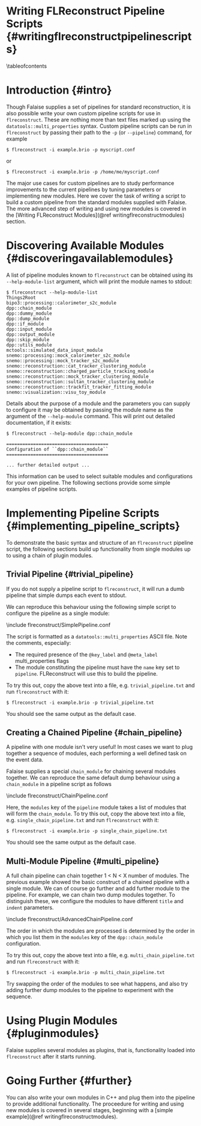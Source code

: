 Writing FLReconstruct Pipeline Scripts {#writingflreconstructpipelinescripts}
======================================

\tableofcontents

Introduction {#intro}
============
Though Falaise supplies a set of pipelines for standard reconstruction, it
is also possible write your own custom pipeline scripts for use in `flreconstruct`. These are nothing more than text files marked up using the `datatools::multi_properties` syntax.
Custom pipeline scripts can be run in `flreconstruct` by passing their path
to the `-p` (or `--pipeline`) command, for example

~~~~~
$ flreconstruct -i example.brio -p myscript.conf
~~~~~

or

~~~~~
$ flreconstruct -i example.brio -p /home/me/myscript.conf
~~~~~

The major use cases for custom pipelines are to study performance
improvements to the current pipelines by
tuning parameters or implementing new modules. Here we cover the task of
writing a script to build a custom pipeline from the standard modules supplied
with Falaise. The more advanced step of writing and
using new modules is covered in the [Writing FLReconstruct Modules](@ref writingflreconstructmodules) section.

Discovering Available Modules {#discoveringavailablemodules}
=============================
A list of pipeline modules known to `flreconstruct` can be obtained using its
`--help-module-list` argument, which will print the module names to stdout:

~~~~~
$ flreconstruct --help-module-list
Things2Root
bipo3::processing::calorimeter_s2c_module
dpp::chain_module
dpp::dummy_module
dpp::dump_module
dpp::if_module
dpp::input_module
dpp::output_module
dpp::skip_module
dpp::utils_module
mctools::simulated_data_input_module
snemo::processing::mock_calorimeter_s2c_module
snemo::processing::mock_tracker_s2c_module
snemo::reconstruction::cat_tracker_clustering_module
snemo::reconstruction::charged_particle_tracking_module
snemo::reconstruction::mock_tracker_clustering_module
snemo::reconstruction::sultan_tracker_clustering_module
snemo::reconstruction::trackfit_tracker_fitting_module
snemo::visualization::visu_toy_module
~~~~~

Details about the purpose of a module and the parameters you can supply
to configure it may be obtained by passing the module name as the argument of
the `--help-module`
command. This will print out detailed documentation, if it exists:

~~~~~
$ flreconstruct --help-module dpp::chain_module

======================================
Configuration of ``dpp::chain_module``
======================================

... further detailed output ...
~~~~~

This information can be used to select suitable modules and configurations
for your own pipeline. The following sections provide some simple examples
of pipeline scripts.


Implementing Pipeline Scripts {#implementing_pipeline_scripts}
=============================
To demonstrate the basic syntax and structure of an `flreconstruct` pipeline
script, the following sections build up functionality from single modules
up to using a chain of plugin modules.

Trivial Pipeline {#trivial_pipeline}
----------------
If you do not supply a pipeline script to `flreconstruct`, it
will run a dumb pipeline that simple dumps each event to stdout.

We can reproduce this behaviour using the following simple script to
configure the pipeline as a single module:

\include flreconstruct/SimplePipeline.conf

The script is formatted as a `datatools::multi_properties` ASCII
file. Note the comments, especially:

* The required presence of the `@key_label` and `@meta_label` multi_properties flags
* The module constituting the pipeline must have the `name` key set to `pipeline`. FLReconstruct will use this to build the pipeline.

To try this out, copy the above text into a file, e.g.
`trivial_pipeline.txt` and run `flreconstruct` with it:

~~~~~
$ flreconstruct -i example.brio -p trivial_pipeline.txt
~~~~~

You should see the same output as the default case.

Creating a Chained Pipeline {#chain_pipeline}
---------------------------
A pipeline with one module isn't very useful! In most cases we want to
plug together a sequence of modules, each performing a well defined
task on the event data.

Falaise supplies a special `chain_module` for chaining several modules
together. We can reproduce the same default dump behaviour using a
`chain_module` in a pipeline script as follows

\include flreconstruct/ChainPipeline.conf

Here, the `modules` key of the `pipeline` module takes a list of
modules that will form the `chain_module`.
To try this out, copy the above text into a file, e.g.
`single_chain_pipeline.txt` and run `flreconstruct` with it:

~~~~~
$ flreconstruct -i example.brio -p single_chain_pipeline.txt
~~~~~

You should see the same output as the default case.

Multi-Module Pipeline {#multi_pipeline}
---------------------
A full chain pipeline can chain together 1 < N < X number of modules.
The previous example showed the basic construct of a chained pipeline
with a single module. We can of course go further and add further module
to the pipeline. For example, we can chain two dump modules together.
To distinguish these, we configure the modules to have different `title` and `indent` parameters.

\include flreconstruct/AdvancedChainPipeline.conf

The order in which the modules are processed is determined by the
order in which you list them in the `modules` key of the `dpp::chain_module`
configuration.

To try this out, copy the above text into a file, e.g.
`multi_chain_pipeline.txt` and run `flreconstruct` with it:

~~~~~
$ flreconstruct -i example.brio -p multi_chain_pipeline.txt
~~~~~

Try swapping the order of the modules to see what happens, and also try
adding further dump modules to the pipeline to experiment with the
sequence.

Using Plugin Modules {#pluginmodules}
====================
Falaise supplies several modules as plugins, that is, functionality loaded
into `flreconstruct` after it starts running.

Going Further {#further}
=============
You can also write your own modules in C++ and plug them into the pipeline
to provide additional functionality. The proceedure for writing and
using new modules is covered in several stages, beginning with a [simple example](@ref writingflreconstructmodules).


